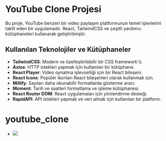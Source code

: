 # YouTube Clone Projesi

Bu proje, YouTube benzeri bir video paylaşım platformunun temel işlevlerini taklit eden bir uygulamadır. React, TailwindCSS ve çeşitli yardımcı kütüphaneleri kullanarak geliştirilmiştir.

## Kullanılan Teknolojiler ve Kütüphaneler

- **TailwindCSS**: Modern ve özelleştirilebilir bir CSS framework'ü.
- **Axios**: HTTP istekleri yapmak için kullanılan bir kütüphane.
- **React Player**: Video oynatma işlevselliği için bir React bileşeni.
- **React Icons**: Popüler ikonları React bileşenleri olarak kullanmak için.
- **Millify**: Sayıları daha okunabilir formatlarda gösterme aracı.
- **Moment**: Tarih ve saatleri formatlama ve işleme kütüphanesi.
- **React Router DOM**: React uygulamaları için yönlendirme desteği.
- **RapidAPI**: API istekleri yapmak ve veri almak için kullanılan bir platform.

 # youtube_clone

- ![](https://github.com/Rasime-Dumlupunar/youtube_clone/blob/main/youtube-clone.gif)
